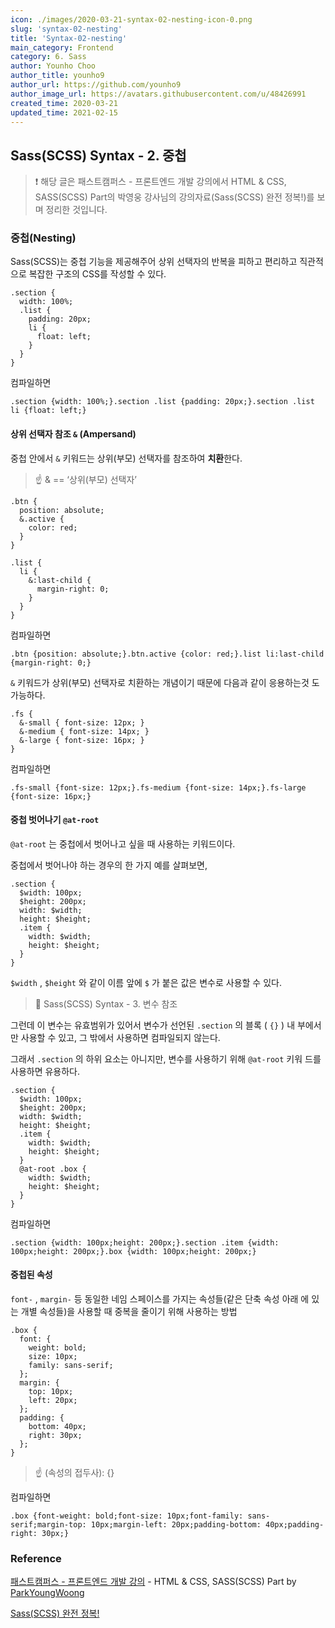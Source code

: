 ```yaml
---
icon: ./images/2020-03-21-syntax-02-nesting-icon-0.png
slug: 'syntax-02-nesting'
title: 'Syntax-02-nesting'
main_category: Frontend
category: 6. Sass
author: Younho Choo
author_title: younho9
author_url: https://github.com/younho9
author_image_url: https://avatars.githubusercontent.com/u/48426991
created_time: 2020-03-21
updated_time: 2021-02-15
---
```


## Sass(SCSS) Syntax - 2. 중첩

> ❗️ 해당 글은 패스트캠퍼스 - 프론트엔드 개발 강의에서 HTML & CSS, SASS(SCSS)
> Part의 박영웅 강사님의 강의자료(Sass(SCSS) 완전 정복!)를 보며 정리한 것입니다.

### 중첩(Nesting)

Sass(SCSS)는 중첩 기능을 제공해주어 상위 선택자의 반복을 피하고 편리하고 직관적
으로 복잡한 구조의 CSS를 작성할 수 있다.

```plain text
.section {
  width: 100%;
  .list {
    padding: 20px;
    li {
      float: left;
    }
  }
}
```

컴파일하면

```plain text
.section {width: 100%;}.section .list {padding: 20px;}.section .list li {float: left;}
```

#### 상위 선택자 참조 `&` (Ampersand)

중첩 안에서 `&` 키워드는 상위(부모) 선택자를 참조하여 **치환**한다.

> ☝️ & == ‘상위(부모) 선택자’

```plain text
.btn {
  position: absolute;
  &.active {
    color: red;
  }
}

.list {
  li {
    &:last-child {
      margin-right: 0;
    }
  }
}
```

컴파일하면

```plain text
.btn {position: absolute;}.btn.active {color: red;}.list li:last-child {margin-right: 0;}
```

`&` 키워드가 상위(부모) 선택자로 치환하는 개념이기 때문에 다음과 같이 응용하는것
도 가능하다.

```plain text
.fs {
  &-small { font-size: 12px; }
  &-medium { font-size: 14px; }
  &-large { font-size: 16px; }
}
```

컴파일하면

```plain text
.fs-small {font-size: 12px;}.fs-medium {font-size: 14px;}.fs-large {font-size: 16px;}
```

#### 중첩 벗어나기 `@at-root`

`@at-root` 는 중첩에서 벗어나고 싶을 때 사용하는 키워드이다.

중첩에서 벗어나야 하는 경우의 한 가지 예를 살펴보면,

```plain text
.section {
  $width: 100px;
  $height: 200px;
  width: $width;
  height: $height;
  .item {
    width: $width;
    height: $height;
  }
}
```

`$width` , `$height` 와 같이 이름 앞에 `$` 가 붙은 값은 변수로 사용할 수 있다.

> 🔗 Sass(SCSS) Syntax - 3. 변수 참조

그런데 이 변수는 유효범위가 있어서 변수가 선언된 `.section` 의 블록 ( `{}` ) 내
부에서만 사용할 수 있고, 그 밖에서 사용하면 컴파일되지 않는다.

그래서 `.section` 의 하위 요소는 아니지만, 변수를 사용하기 위해 `@at-root` 키워
드를 사용하면 유용하다.

```plain text
.section {
  $width: 100px;
  $height: 200px;
  width: $width;
  height: $height;
  .item {
    width: $width;
    height: $height;
  }
  @at-root .box {
    width: $width;
    height: $height;
  }
}
```

컴파일하면

```plain text
.section {width: 100px;height: 200px;}.section .item {width: 100px;height: 200px;}.box {width: 100px;height: 200px;}
```

#### 중첩된 속성

`font-` , `margin-` 등 동일한 네임 스페이스를 가지는 속성들(같은 단축 속성 아래
에 있는 개별 속성들)을 사용할 때 중복을 줄이기 위해 사용하는 방법

```plain text
.box {
  font: {
    weight: bold;
    size: 10px;
    family: sans-serif;
  };
  margin: {
    top: 10px;
    left: 20px;
  };
  padding: {
    bottom: 40px;
    right: 30px;
  };
}
```

> ☝️ (속성의 접두사): {}

컴파일하면

```plain text
.box {font-weight: bold;font-size: 10px;font-family: sans-serif;margin-top: 10px;margin-left: 20px;padding-bottom: 40px;padding-right: 30px;}
```

### Reference

[패스트캠퍼스 - 프론트엔드 개발 강의](https://www.fastcampus.co.kr/dev_online_react/) -
HTML & CSS, SASS(SCSS) Part by
[ParkYoungWoong](https://github.com/ParkYoungWoong)

[Sass(SCSS) 완전 정복!](https://heropy.blog/2018/01/31/sass/)
